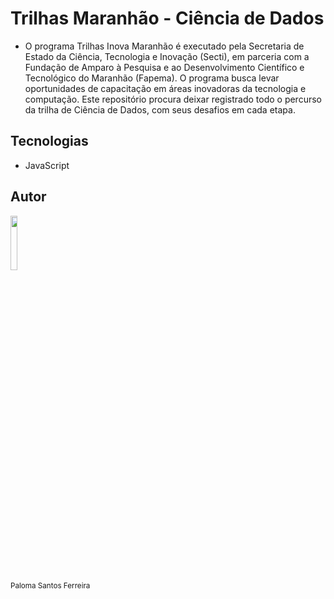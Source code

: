 # Trilhas Maranhão - Ciência de Dados
- O programa Trilhas Inova Maranhão é executado pela Secretaria de Estado da Ciência, Tecnologia e Inovação (Secti), em parceria com a Fundação de Amparo à Pesquisa e ao Desenvolvimento Científico e Tecnológico do Maranhão (Fapema). O programa busca levar oportunidades de capacitação em áreas inovadoras da tecnologia e computação. Este repositório procura deixar registrado todo o percurso da trilha de Ciência de Dados, com seus desafios em cada etapa.

## Tecnologias
- JavaScript

## Autor

<img src="https://avatars.githubusercontent.com/u/103579480?s=400&u=bc39b7e8a7f3274212a4a7752c1eab088879ef71&v=4" width="15%"><br><sub >Paloma Santos Ferreira </sub>
